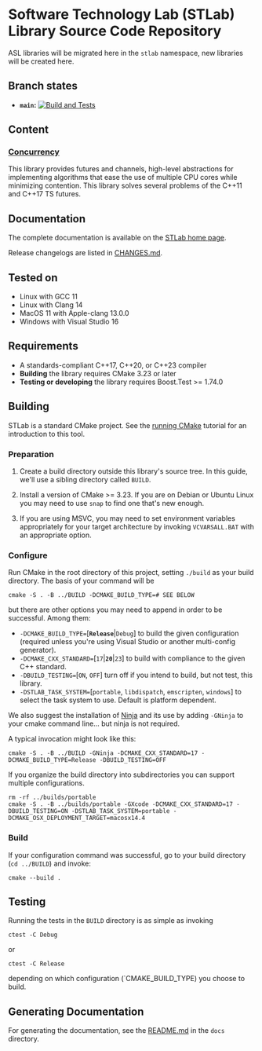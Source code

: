 # Software Technology Lab (STLab) Library Source Code Repository

ASL libraries will be migrated here in the `stlab` namespace, new libraries will be created here.

## Branch states

- **`main`:** [![Build and Tests](https://github.com/stlab/libraries/actions/workflows/stlab.yml/badge.svg)](https://github.com/stlab/libraries/actions/workflows/stlab.yml)

## Content

### [Concurrency](https://www.stlab.cc/libraries/concurrency/)

This library provides futures and channels, high-level abstractions for implementing algorithms that ease the use of multiple CPU cores while minimizing contention. This library solves several problems of the C++11 and C++17 TS futures.

## Documentation

The complete documentation is available on the [STLab home page](http://stlab.cc).

Release changelogs are listed in [CHANGES.md](CHANGES.md).

## Tested on

- Linux with GCC 11
- Linux with Clang 14
- MacOS 11 with Apple-clang 13.0.0
- Windows with Visual Studio 16

## Requirements

- A standards-compliant C++17, C++20, or C++23 compiler
- **Building** the library requires CMake 3.23 or later
- **Testing or developing** the library requires Boost.Test >= 1.74.0

## Building

STLab is a standard CMake project. See the [running CMake](https://cmake.org/runningcmake) tutorial
for an introduction to this tool.

### Preparation

1. Create a build directory outside this library's source tree. In this guide, we'll use a sibling
   directory called `BUILD`.

1. Install a version of CMake >= 3.23. If you are on Debian or Ubuntu Linux you may need to use
   `snap` to find one that's new enough.

1. If you are using MSVC, you may need to set environment variables appropriately for your target
   architecture by invoking `VCVARSALL.BAT` with an appropriate option.

### Configure

Run CMake in the root directory of this project, setting `./build` as your build directory. The
basis of your command will be

```
cmake -S . -B ../BUILD -DCMAKE_BUILD_TYPE=# SEE BELOW
```

but there are other options you may need to append in order to be successful. Among them:

- `-DCMAKE_BUILD_TYPE=`[**`Release`**|`Debug`] to build the given configuration (required unless you're using Visual Studio or another multi-config generator).
- `-DCMAKE_CXX_STANDARD=`[`17`|**`20`**|`23`] to build with compliance to the given C++ standard.
- `-DBUILD_TESTING=`[`ON`, `OFF`] turn off if you intend to build, but not test, this library.
- `-DSTLAB_TASK_SYSTEM=`[`portable`, `libdispatch`, `emscripten`, `windows`] to select the task system to use. Default is platform dependent.

We also suggest the installation of [Ninja](https://ninja-build.org/) and its use by adding
`-GNinja` to your cmake command line… but ninja is not required.

A typical invocation might look like this:

```
cmake -S . -B ../BUILD -GNinja -DCMAKE_CXX_STANDARD=17 -DCMAKE_BUILD_TYPE=Release -DBUILD_TESTING=OFF
```

If you organize the build directory into subdirectories you can support multiple configurations.

```
rm -rf ../builds/portable
cmake -S . -B ../builds/portable -GXcode -DCMAKE_CXX_STANDARD=17 -DBUILD_TESTING=ON -DSTLAB_TASK_SYSTEM=portable -DCMAKE_OSX_DEPLOYMENT_TARGET=macosx14.4
```

### Build

If your configuration command was successful, go to your build directory (`cd ../BUILD`) and invoke:

```
cmake --build .
```

## Testing

Running the tests in the `BUILD` directory is as simple as invoking

```
ctest -C Debug
```

or

```
ctest -C Release
```

depending on which configuration (`CMAKE_BUILD_TYPE) you choose to build.

## Generating Documentation

For generating the documentation, see the [README.md](docs/README.md) in the `docs` directory.
